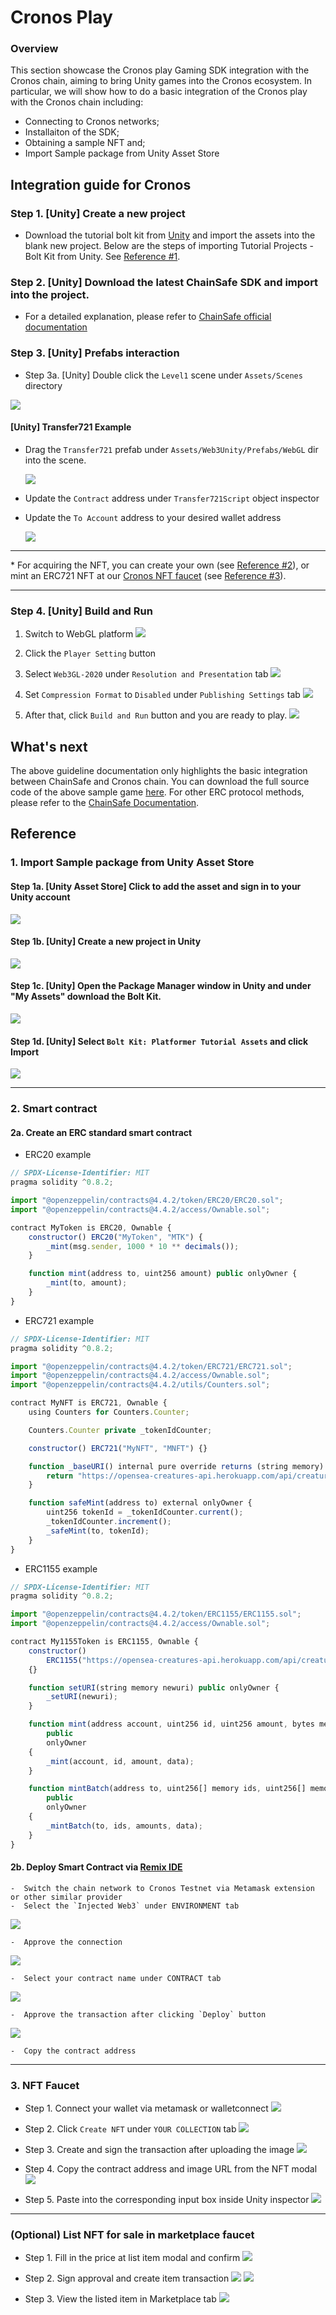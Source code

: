 # Cronos Play

### Overview
This section showcase the Cronos play Gaming SDK integration with the Cronos chain, aiming to bring Unity games into the Cronos ecosystem. In particular, we will show how to do a basic integration of the Cronos play with the Cronos chain including:

- Connecting to Cronos networks;
- Installaiton of the SDK;
- Obtaining a sample NFT and;
- Import Sample package from Unity Asset Store

## Integration guide for Cronos

### Step 1. [Unity] Create a new project

-  Download the tutorial bolt kit from [Unity](https://assetstore.unity.com/packages/essentials/tutorial-projects/bolt-kit-platformer-tutorial-assets-168067) and import the assets into the blank new project. Below are the steps of importing Tutorial Projects - Bolt Kit from Unity. See [Reference #1](#reference).

### Step 2. [Unity] Download the latest ChainSafe SDK and import into the project.

- For a detailed explanation, please refer to [ChainSafe official documentation](https://chainsafe.github.io/game-docs/)

### Step 3. [Unity] Prefabs interaction

- Step 3a. [Unity] Double click the `Level1` scene under `Assets/Scenes` directory

<img src="./assets/cronos-play/cronos-gamefi-integration-step3a.png" />

#### [Unity] Transfer721 Example

- Drag the `Transfer721` prefab under `Assets/Web3Unity/Prefabs/WebGL` dir into the scene.

  <img src="./assets/cronos-play/cronos-gamefi-integration-step6-1.png" />

- Update the `Contract` address under `Transfer721Script` object inspector
- Update the `To Account` address to your desired wallet address

  <img src="./assets/cronos-play/cronos-gamefi-integration-step6-2.png" />

---

\* For acquiring the NFT, you can create your own (see [Reference #2](#_2-smart-contract)), or mint an ERC721 NFT at our [Cronos NFT faucet](https://cronos.org/nft-faucet) (see [Reference #3](#_3-nft-faucet)).

---

### Step 4. [Unity] Build and Run

1. Switch to WebGL platform
   <img src="./assets/cronos-play/cronos-gamefi-integration-step8-1.png" />

2. Click the `Player Setting` button

3. Select `Web3GL-2020` under `Resolution and Presentation` tab
   <img src="./assets/cronos-play/cronos-gamefi-integration-step8-2.png" />

4. Set `Compression Format` to `Disabled` under `Publishing Settings` tab
   <img src="./assets/cronos-play/cronos-gamefi-integration-step8-3.png" />

5. After that, click `Build and Run` button and you are ready to play.
   <img src="./assets/cronos-play/cronos-gamefi-integration-step8-4.png" />

## What's next

The above guideline documentation only highlights the basic integration between ChainSafe and Cronos chain. You can download the full source code of the above sample game [here](https://github.com/crypto-org-chain/cronos-docs/blob/master/docs/play/assets/cronos-chainsafe-unity-sample.unitypackage.zip). For other ERC protocol methods, please refer to the [ChainSafe Documentation](https://chainsafe.github.io/game-docs/).

## Reference

### 1. Import Sample package from Unity Asset Store

#### Step 1a. [Unity Asset Store] Click to add the asset and sign in to your Unity account

<img src="./assets/cronos-play/cronos-gamefi-integration-step2a.png" />

#### Step 1b. [Unity] Create a new project in Unity

<img src="./assets/getting-started/new-projects.png" />

#### Step 1c. [Unity] Open the Package Manager window in Unity and under "My Assets" download the Bolt Kit.

<img src="./assets/cronos-play/cronos-gamefi-integration-step2c.png" />

#### Step 1d. [Unity] Select `Bolt Kit: Platformer Tutorial Assets` and click Import

<img src="./assets/cronos-play/cronos-gamefi-integration-step2d.png" />

---

### 2. Smart contract

#### 2a. Create an ERC standard smart contract

- ERC20 example

```javascript
// SPDX-License-Identifier: MIT
pragma solidity ^0.8.2;

import "@openzeppelin/contracts@4.4.2/token/ERC20/ERC20.sol";
import "@openzeppelin/contracts@4.4.2/access/Ownable.sol";

contract MyToken is ERC20, Ownable {
    constructor() ERC20("MyToken", "MTK") {
        _mint(msg.sender, 1000 * 10 ** decimals());
    }

    function mint(address to, uint256 amount) public onlyOwner {
        _mint(to, amount);
    }
}
```

- ERC721 example

```javascript
// SPDX-License-Identifier: MIT
pragma solidity ^0.8.2;

import "@openzeppelin/contracts@4.4.2/token/ERC721/ERC721.sol";
import "@openzeppelin/contracts@4.4.2/access/Ownable.sol";
import "@openzeppelin/contracts@4.4.2/utils/Counters.sol";

contract MyNFT is ERC721, Ownable {
    using Counters for Counters.Counter;

    Counters.Counter private _tokenIdCounter;

    constructor() ERC721("MyNFT", "MNFT") {}

    function _baseURI() internal pure override returns (string memory) {
        return "https://opensea-creatures-api.herokuapp.com/api/creature/";
    }

    function safeMint(address to) external onlyOwner {
        uint256 tokenId = _tokenIdCounter.current();
        _tokenIdCounter.increment();
        _safeMint(to, tokenId);
    }
}

```

- ERC1155 example

```javascript
// SPDX-License-Identifier: MIT
pragma solidity ^0.8.2;

import "@openzeppelin/contracts@4.4.2/token/ERC1155/ERC1155.sol";
import "@openzeppelin/contracts@4.4.2/access/Ownable.sol";

contract My1155Token is ERC1155, Ownable {
    constructor()
        ERC1155("https://opensea-creatures-api.herokuapp.com/api/creature/")
    {}

    function setURI(string memory newuri) public onlyOwner {
        _setURI(newuri);
    }

    function mint(address account, uint256 id, uint256 amount, bytes memory data)
        public
        onlyOwner
    {
        _mint(account, id, amount, data);
    }

    function mintBatch(address to, uint256[] memory ids, uint256[] memory amounts, bytes memory data)
        public
        onlyOwner
    {
        _mintBatch(to, ids, amounts, data);
    }
}

```

#### 2b. Deploy Smart Contract via [Remix IDE](https://remix.ethereum.org/)

    -  Switch the chain network to Cronos Testnet via Metamask extension or other similar provider
    -  Select the `Injected Web3` under ENVIRONMENT tab

   <img src="./assets/cronos-play/cronos-gamefi-integration-step5-1.png" />

    -  Approve the connection

   <img src="./assets/cronos-play/cronos-gamefi-integration-step5-2.png" />

    -  Select your contract name under CONTRACT tab

   <img src="./assets/cronos-play/cronos-gamefi-integration-step5-3.png" />

    -  Approve the transaction after clicking `Deploy` button

   <img src="./assets/cronos-play/cronos-gamefi-integration-step5-4.png" />

    -  Copy the contract address

---

### 3. NFT Faucet

- Step 1. Connect your wallet via metamask or walletconnect
  <img src="./assets/cronos-play/cronos-gamefi-integration-nft-fauct-1.png" />

- Step 2. Click `Create NFT` under `YOUR COLLECTION` tab
  <img src="./assets/cronos-play/cronos-gamefi-integration-nft-fauct-2.png" />

- Step 3. Create and sign the transaction after uploading the image
  <img src="./assets/cronos-play/cronos-gamefi-integration-nft-fauct-3.png" />

- Step 4. Copy the contract address and image URL from the NFT modal
  <img src="./assets/cronos-play/cronos-gamefi-integration-nft-fauct-4.png" />

- Step 5. Paste into the corresponding input box inside Unity inspector
  <img src="./assets/cronos-play/cronos-gamefi-integration-step6-2.png" />

---

### (Optional) List NFT for sale in marketplace faucet

- Step 1. Fill in the price at list item modal and confirm
  <img src="./assets/cronos-play/cronos-gamefi-integration-nft-fauct-5.png" />

- Step 2. Sign approval and create item transaction
  <img src="./assets/cronos-play/cronos-gamefi-integration-nft-fauct-6.png" />
  <img src="./assets/cronos-play/cronos-gamefi-integration-nft-fauct-7.png" />

- Step 3. View the listed item in Marketplace tab
  <img src="./assets/cronos-play/cronos-gamefi-integration-nft-fauct-8.png" />
